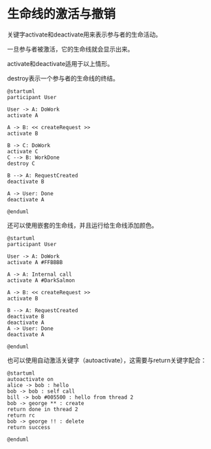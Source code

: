 # 生命线的激活与撤销

关键字activate和deactivate用来表示参与者的生命活动。

一旦参与者被激活，它的生命线就会显示出来。

activate和deactivate适用于以上情形。

destroy表示一个参与者的生命线的终结。

``` puml
@startuml
participant User

User -> A: DoWork
activate A

A -> B: << createRequest >>
activate B

B -> C: DoWork
activate C
C --> B: WorkDone
destroy C

B --> A: RequestCreated
deactivate B

A -> User: Done
deactivate A

@enduml
```

还可以使用嵌套的生命线，并且运行给生命线添加颜色。

``` puml
@startuml
participant User

User -> A: DoWork
activate A #FFBBBB

A -> A: Internal call
activate A #DarkSalmon

A -> B: << createRequest >>
activate B

B --> A: RequestCreated
deactivate B
deactivate A
A -> User: Done
deactivate A

@enduml

```

也可以使用自动激活关键字（autoactivate），这需要与return关键字配合：

``` puml
@startuml
autoactivate on
alice -> bob : hello
bob -> bob : self call
bill -> bob #005500 : hello from thread 2
bob -> george ** : create
return done in thread 2
return rc
bob -> george !! : delete
return success

@enduml

```